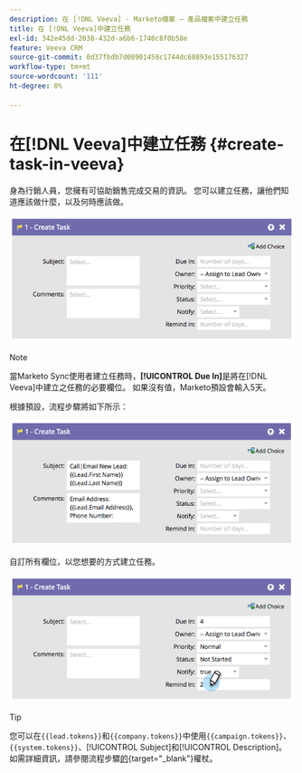 ```yaml
---
description: 在 [!DNL Veeva] - Marketo檔案 — 產品檔案中建立任務
title: 在 [!DNL Veeva]中建立任務
exl-id: 342e45dd-2038-432d-a6b6-1740c8f0b58e
feature: Veeva CRM
source-git-commit: 0d37fbdb7d08901458c1744dc68893e155176327
workflow-type: tm+mt
source-wordcount: '111'
ht-degree: 0%

---
```


# 在[!DNL Veeva]中建立任務 {#create-task-in-veeva}

身為行銷人員，您擁有可協助銷售完成交易的資訊。 您可以建立任務，讓他們知道應該做什麼，以及何時應該做。

![](assets/create-task-in-veeva-1.png)

>[!NOTE]
>
>當Marketo Sync使用者建立任務時，**[!UICONTROL Due In]**&#x200B;是將在[!DNL Veeva]中建立之任務的必要欄位。 如果沒有值，Marketo預設會輸入5天。

根據預設，流程步驟將如下所示：

![](assets/create-task-in-veeva-2.png)

自訂所有欄位，以您想要的方式建立任務。

![](assets/create-task-in-veeva-3.png)

>[!TIP]
>
>您可以在`{{lead.tokens}}`和`{{company.tokens}}`中使用`{{campaign.tokens}}`、`{{system.tokens}}`、[!UICONTROL Subject]和[!UICONTROL Description]。 如需詳細資訊，請參閱流程步驟[的](/help/marketo/product-docs/core-marketo-concepts/smart-campaigns/flow-actions/use-tokens-in-flow-steps.md){target="_blank"}權杖。
